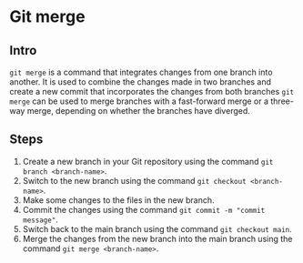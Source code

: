 # Git merge
## Intro
`git merge` is a command that integrates changes from one branch into another. It is used to combine the changes made in two branches and create a new commit that incorporates the changes from both branches `git merge` can be used to merge branches with a fast-forward merge or a three-way merge, depending on whether the branches have diverged.

## Steps
1. Create a new branch in your Git repository using the command `git branch <branch-name>`.
2. Switch to the new branch using the command `git checkout <branch-name>`.
3. Make some changes to the files in the new branch.
4. Commit the changes using the command `git commit -m "commit message"`.
5. Switch back to the main branch using the command `git checkout main`.
6. Merge the changes from the new branch into the main branch using the command `git merge <branch-name>`.